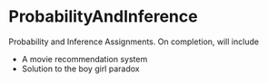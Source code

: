 # ProbabilityAndInference
Probability and Inference Assignments. On completion, will include 
- A movie recommendation system
- Solution to the boy girl paradox
